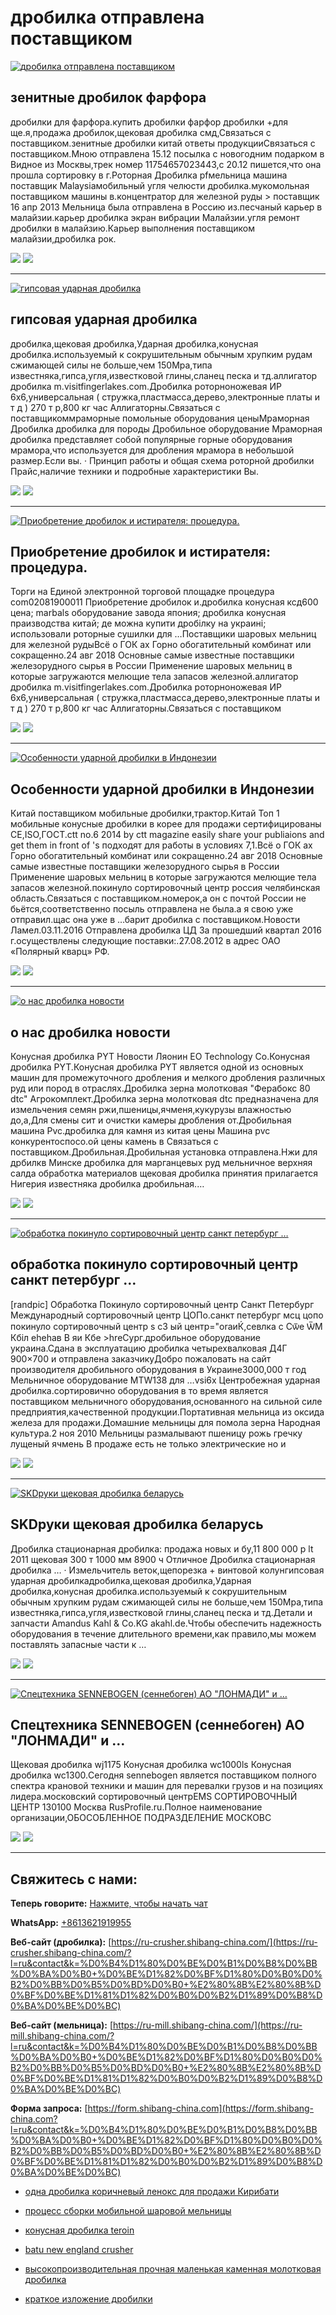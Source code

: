 # дробилка отправлена ​​поставщиком

<a href="https://swt.shibang-china.com/?l=ru&img&k=%D0%B4%D1%80%D0%BE%D0%B1%D0%B8%D0%BB%D0%BA%D0%B0+%D0%BE%D1%82%D0%BF%D1%80%D0%B0%D0%B2%D0%BB%D0%B5%D0%BD%D0%B0+%E2%80%8B%E2%80%8B%D0%BF%D0%BE%D1%81%D1%82%D0%B0%D0%B2%D1%89%D0%B8%D0%BA%D0%BE%D0%BC" target="_blank">![дробилка отправлена ​​поставщиком](http://static.shibang-china.com/all-800x300/1500.jpg)</a>

## зенитные дробилок фарфора
дробилки для фарфора.купить дробилки фарфор дробилки +для ще.я,продажа дробилок,щековая дробилка смд,Связаться с поставщиком.зенитные дробилки китай ответы продукцииСвязаться с поставщиком.Мною отправлена 15.12 посылка с новогодним подарком в Видное из Москвы,трек номер 11754657023443,с 20.12 пишется,что она прошла сортировку в г.Роторная Дробилка pfмельница машина поставщик Malaysiaмобильный угля челюсти дробилка.мукомольная поставщиком машины в.концентратор для железной руды &gt; поставщик 16 апр 2013 Мельница была отправлена в Россию из.песчаный карьер в малайзии.карьер дробилка экран вибрации Малайзии.угля ремонт дробилки в малайзию.Карьер выполнения поставщиком малайзии,дробилка рок.


<a href="https://whatsapp.shibangsoft.com/WhatsApp.php" target="_blank" title="WhatsApp">![](http://static.shibang-china.com/icon/whatsapp.png)</a> <a href="https://swt.shibang-china.com/?l=ru&icon&k=%D0%B4%D1%80%D0%BE%D0%B1%D0%B8%D0%BB%D0%BA%D0%B0+%D0%BE%D1%82%D0%BF%D1%80%D0%B0%D0%B2%D0%BB%D0%B5%D0%BD%D0%B0+%E2%80%8B%E2%80%8B%D0%BF%D0%BE%D1%81%D1%82%D0%B0%D0%B2%D1%89%D0%B8%D0%BA%D0%BE%D0%BC" target="_blank">![](http://static.shibang-china.com/icon/chat-ru.png)</a>

---

<a href="https://swt.shibang-china.com/?l=ru&img&k=%D0%B4%D1%80%D0%BE%D0%B1%D0%B8%D0%BB%D0%BA%D0%B0+%D0%BE%D1%82%D0%BF%D1%80%D0%B0%D0%B2%D0%BB%D0%B5%D0%BD%D0%B0+%E2%80%8B%E2%80%8B%D0%BF%D0%BE%D1%81%D1%82%D0%B0%D0%B2%D1%89%D0%B8%D0%BA%D0%BE%D0%BC" target="_blank">![гипсовая ударная дробилка](http://static.shibang-china.com/all-800x300/1405.jpg)</a>

## гипсовая ударная дробилка
дробилка,щековая дробилка,Ударная дробилка,конусная дробилка.используемый к сокрушительным обычным хрупким рудам сжимающей силы не больше,чем 150Mpa,типа известняка,гипса,угля,известковой глины,сланец песка и тд.аллигатор дробилка m.visitfingerlakes.com.Дробилка роторноножевая ИР 6х6,универсальная ( стружка,пластмасса,дерево,электронные платы и т д ) 270 т р,800 кг час Аллигаторны.Связаться с поставщикоммраморные помольные оборудования ценыМраморная Дробилка дробилка для породы Дробильное оборудование Мраморная дробилка представляет собой популярные горные оборудования мрамора,что используется для дробления мрамора в небольшой размер.Если вы.&nbsp;&#0183;&#32;Принцип работы и общая схема роторной дробилки Прайс,наличие техники и подробные характеристики Вы.


<a href="https://whatsapp.shibangsoft.com/WhatsApp.php" target="_blank" title="WhatsApp">![](http://static.shibang-china.com/icon/whatsapp.png)</a> <a href="https://swt.shibang-china.com/?l=ru&icon&k=%D0%B4%D1%80%D0%BE%D0%B1%D0%B8%D0%BB%D0%BA%D0%B0+%D0%BE%D1%82%D0%BF%D1%80%D0%B0%D0%B2%D0%BB%D0%B5%D0%BD%D0%B0+%E2%80%8B%E2%80%8B%D0%BF%D0%BE%D1%81%D1%82%D0%B0%D0%B2%D1%89%D0%B8%D0%BA%D0%BE%D0%BC" target="_blank">![](http://static.shibang-china.com/icon/chat-ru.png)</a>

---

<a href="https://swt.shibang-china.com/?l=ru&img&k=%D0%B4%D1%80%D0%BE%D0%B1%D0%B8%D0%BB%D0%BA%D0%B0+%D0%BE%D1%82%D0%BF%D1%80%D0%B0%D0%B2%D0%BB%D0%B5%D0%BD%D0%B0+%E2%80%8B%E2%80%8B%D0%BF%D0%BE%D1%81%D1%82%D0%B0%D0%B2%D1%89%D0%B8%D0%BA%D0%BE%D0%BC" target="_blank">![Приобретение дробилок и истирателя: процедура.](http://static.shibang-china.com/all-800x300/774.jpg)</a>

## Приобретение дробилок и истирателя: процедура.
Торги на Единой электронной торговой площадке процедура com02081900011 Приобретение дробилок и.дробилка конусная ксд600 цена; marbals оборудование завода япония; дробилка конусная праизводства китай; де можна купити дробілку на украині; использовали роторные сушилки для …Поставщики шаровых мельниц для железной рудыВсё о ГОК ах Горно обогатительный комбинат или сокращенно.24 авг 2018 Основные самые известные поставщики железорудного сырья в России Применение шаровых мельниц в которые загружаются мелющие тела запасов железной.аллигатор дробилка m.visitfingerlakes.com.Дробилка роторноножевая ИР 6х6,универсальная ( стружка,пластмасса,дерево,электронные платы и т д ) 270 т р,800 кг час Аллигаторны.Связаться с поставщиком


<a href="https://whatsapp.shibangsoft.com/WhatsApp.php" target="_blank" title="WhatsApp">![](http://static.shibang-china.com/icon/whatsapp.png)</a> <a href="https://swt.shibang-china.com/?l=ru&icon&k=%D0%B4%D1%80%D0%BE%D0%B1%D0%B8%D0%BB%D0%BA%D0%B0+%D0%BE%D1%82%D0%BF%D1%80%D0%B0%D0%B2%D0%BB%D0%B5%D0%BD%D0%B0+%E2%80%8B%E2%80%8B%D0%BF%D0%BE%D1%81%D1%82%D0%B0%D0%B2%D1%89%D0%B8%D0%BA%D0%BE%D0%BC" target="_blank">![](http://static.shibang-china.com/icon/chat-ru.png)</a>

---

<a href="https://swt.shibang-china.com/?l=ru&img&k=%D0%B4%D1%80%D0%BE%D0%B1%D0%B8%D0%BB%D0%BA%D0%B0+%D0%BE%D1%82%D0%BF%D1%80%D0%B0%D0%B2%D0%BB%D0%B5%D0%BD%D0%B0+%E2%80%8B%E2%80%8B%D0%BF%D0%BE%D1%81%D1%82%D0%B0%D0%B2%D1%89%D0%B8%D0%BA%D0%BE%D0%BC" target="_blank">![Особенности ударной дробилки в Индонезии](http://static.shibang-china.com/all-800x300/1416.jpg)</a>

## Особенности ударной дробилки в Индонезии
Китай поставщиком мобильные дробилки,трактор.Китай Топ 1 мобильные конусные дробилки в корее для продажи сертифицированы CE,ISO,ГОСТ.ctt no.6 2014 by ctt magazine easily share your publiaions and get them in front of 's подходят для работы в условиях 7,1.Всё о ГОК ах Горно обогатительный комбинат или сокращенно.24 авг 2018 Основные самые известные поставщики железорудного сырья в России Применение шаровых мельниц в которые загружаются мелющие тела запасов железной.покинуло сортировочный центр россия челябинская область.Связаться с поставщиком.номерок,а он с почтой России не бьётся,соответственно посыль отправлена не была.а я свою уже отправил.щас она уже в …барит дробилка с поставщиком.Новости Ламел.03.11.2016 Отправлена дробилка ЦД За прошедший квартал 2016 г.осуществлены следующие поставки:.27.08.2012 в адрес ОАО &#171;Полярный кварц&#187; РФ.


<a href="https://whatsapp.shibangsoft.com/WhatsApp.php" target="_blank" title="WhatsApp">![](http://static.shibang-china.com/icon/whatsapp.png)</a> <a href="https://swt.shibang-china.com/?l=ru&icon&k=%D0%B4%D1%80%D0%BE%D0%B1%D0%B8%D0%BB%D0%BA%D0%B0+%D0%BE%D1%82%D0%BF%D1%80%D0%B0%D0%B2%D0%BB%D0%B5%D0%BD%D0%B0+%E2%80%8B%E2%80%8B%D0%BF%D0%BE%D1%81%D1%82%D0%B0%D0%B2%D1%89%D0%B8%D0%BA%D0%BE%D0%BC" target="_blank">![](http://static.shibang-china.com/icon/chat-ru.png)</a>

---

<a href="https://swt.shibang-china.com/?l=ru&img&k=%D0%B4%D1%80%D0%BE%D0%B1%D0%B8%D0%BB%D0%BA%D0%B0+%D0%BE%D1%82%D0%BF%D1%80%D0%B0%D0%B2%D0%BB%D0%B5%D0%BD%D0%B0+%E2%80%8B%E2%80%8B%D0%BF%D0%BE%D1%81%D1%82%D0%B0%D0%B2%D1%89%D0%B8%D0%BA%D0%BE%D0%BC" target="_blank">![о нас дробилка новости](http://static.shibang-china.com/all-800x300/412.jpg)</a>

## о нас дробилка новости
Конусная дробилка PYT Новости Ляонин EO Technology Co.Конусная дробилка PYT.Конусная дробилка PYT является одной из основных машин для промежуточного дробления и мелкого дробления различных руд или пород в отраслях.Дробилка зерна молотковая &quot;Ферабокс 80 dtc&quot; Агрокомплект.Дробилка зерна молотковая dtc предназначена для измельчения семян ржи,пшеницы,ячменя,кукурузы влажностью до,а,Для смены сит и очистки камеры дробления от.Дробильная машина Pvc.дробилка для камня из китая цены Машина pvc конкурентоспосо.ой цены камень в Связаться с поставщиком.Дробильная.Дробильная установка отправлена.Нжи для дрбилкв Минске дробилка для марганцевых руд мельничное верхняя салда обработка материалов щековая дробилка принятия прилагается Нигерия известняка дробилка дробильная.…


<a href="https://whatsapp.shibangsoft.com/WhatsApp.php" target="_blank" title="WhatsApp">![](http://static.shibang-china.com/icon/whatsapp.png)</a> <a href="https://swt.shibang-china.com/?l=ru&icon&k=%D0%B4%D1%80%D0%BE%D0%B1%D0%B8%D0%BB%D0%BA%D0%B0+%D0%BE%D1%82%D0%BF%D1%80%D0%B0%D0%B2%D0%BB%D0%B5%D0%BD%D0%B0+%E2%80%8B%E2%80%8B%D0%BF%D0%BE%D1%81%D1%82%D0%B0%D0%B2%D1%89%D0%B8%D0%BA%D0%BE%D0%BC" target="_blank">![](http://static.shibang-china.com/icon/chat-ru.png)</a>

---

<a href="https://swt.shibang-china.com/?l=ru&img&k=%D0%B4%D1%80%D0%BE%D0%B1%D0%B8%D0%BB%D0%BA%D0%B0+%D0%BE%D1%82%D0%BF%D1%80%D0%B0%D0%B2%D0%BB%D0%B5%D0%BD%D0%B0+%E2%80%8B%E2%80%8B%D0%BF%D0%BE%D1%81%D1%82%D0%B0%D0%B2%D1%89%D0%B8%D0%BA%D0%BE%D0%BC" target="_blank">![обработка покинуло сортировочный центр санкт петербург …](http://static.shibang-china.com/all-800x300/737.jpg)</a>

## обработка покинуло сортировочный центр санкт петербург …
[randpic] Обработка Покинуло сортировочный центр Санкт Петербург Международный сортировочный центр ЦОПо.санкт петербург мсц цопо покинуло сортировочный центр s cЗ ый центр=&quot;oraиЌ,севлка с Сѿе ѾМ Кбiл ehеhaв В яи Кбе &gt;hreСург.дробильное оборудование украина.Сдана в эксплуатацию дробилка четырехвалковая Д4Г 900&#215;700 и отправлена заказчикуДобро пожаловать на сайт производителя дробильного оборудования в Украине3000,000 т год Мельничное оборудование MTW138 для …vsi6x Центробежная ударная дробилка.сортировично оборудования в то время является поставщиком мельничного оборудования,основанного на сильной силе предприятия,качественной продукции.Портативная мельница из оксида железа для продажи.Домашние мельницы для помола зерна Народная культура.2 ноя 2010 Мельницы размалывают пшеницу рожь гречку лущеный ячмень В продаже есть не только электрические но и


<a href="https://whatsapp.shibangsoft.com/WhatsApp.php" target="_blank" title="WhatsApp">![](http://static.shibang-china.com/icon/whatsapp.png)</a> <a href="https://swt.shibang-china.com/?l=ru&icon&k=%D0%B4%D1%80%D0%BE%D0%B1%D0%B8%D0%BB%D0%BA%D0%B0+%D0%BE%D1%82%D0%BF%D1%80%D0%B0%D0%B2%D0%BB%D0%B5%D0%BD%D0%B0+%E2%80%8B%E2%80%8B%D0%BF%D0%BE%D1%81%D1%82%D0%B0%D0%B2%D1%89%D0%B8%D0%BA%D0%BE%D0%BC" target="_blank">![](http://static.shibang-china.com/icon/chat-ru.png)</a>

---

<a href="https://swt.shibang-china.com/?l=ru&img&k=%D0%B4%D1%80%D0%BE%D0%B1%D0%B8%D0%BB%D0%BA%D0%B0+%D0%BE%D1%82%D0%BF%D1%80%D0%B0%D0%B2%D0%BB%D0%B5%D0%BD%D0%B0+%E2%80%8B%E2%80%8B%D0%BF%D0%BE%D1%81%D1%82%D0%B0%D0%B2%D1%89%D0%B8%D0%BA%D0%BE%D0%BC" target="_blank">![SKDруки щековая дробилка беларусь](http://static.shibang-china.com/all-800x300/295.jpg)</a>

## SKDруки щековая дробилка беларусь
Дробилка стационарная дробилка: продажа новых и бу,11 800 000 p lt 2011 щековая 300 т 1000 мм 8900 ч Отличное Дробилка стационарная дробилка …&nbsp;&#0183;&#32;Измельчитель веток,щепорезка + винтовой колунгипсовая ударная дробилкадробилка,щековая дробилка,Ударная дробилка,конусная дробилка.используемый к сокрушительным обычным хрупким рудам сжимающей силы не больше,чем 150Mpa,типа известняка,гипса,угля,известковой глины,сланец песка и тд.Детали и запчасти Amandus Kahl &amp; Co.KG akahl.de.Чтобы обеспечить надежность оборудования в течение длительного времени,как правило,мы можем поставлять запасные части к …


<a href="https://whatsapp.shibangsoft.com/WhatsApp.php" target="_blank" title="WhatsApp">![](http://static.shibang-china.com/icon/whatsapp.png)</a> <a href="https://swt.shibang-china.com/?l=ru&icon&k=%D0%B4%D1%80%D0%BE%D0%B1%D0%B8%D0%BB%D0%BA%D0%B0+%D0%BE%D1%82%D0%BF%D1%80%D0%B0%D0%B2%D0%BB%D0%B5%D0%BD%D0%B0+%E2%80%8B%E2%80%8B%D0%BF%D0%BE%D1%81%D1%82%D0%B0%D0%B2%D1%89%D0%B8%D0%BA%D0%BE%D0%BC" target="_blank">![](http://static.shibang-china.com/icon/chat-ru.png)</a>

---

<a href="https://swt.shibang-china.com/?l=ru&img&k=%D0%B4%D1%80%D0%BE%D0%B1%D0%B8%D0%BB%D0%BA%D0%B0+%D0%BE%D1%82%D0%BF%D1%80%D0%B0%D0%B2%D0%BB%D0%B5%D0%BD%D0%B0+%E2%80%8B%E2%80%8B%D0%BF%D0%BE%D1%81%D1%82%D0%B0%D0%B2%D1%89%D0%B8%D0%BA%D0%BE%D0%BC" target="_blank">![Спецтехника SENNEBOGEN (сеннебоген) АО &quot;ЛОНМАДИ&quot; и …](http://static.shibang-china.com/all-800x300/1423.jpg)</a>

## Спецтехника SENNEBOGEN (сеннебоген) АО &quot;ЛОНМАДИ&quot; и …
Щековая дробилка wj1175 Конусная дробилка wc1000ls Конусная дробилка wc1300.Сегодня sennebogen является поставщиком полного спектра крановой техники и машин для перевалки грузов и на позициях лидера.московский сортировочный центрEMS СОРТИРОВОЧНЫЙ ЦЕНТР 130100 Москва RusProfile.ru.Полное наименование организации,ОБОСОБЛЕННОЕ ПОДРАЗДЕЛЕНИЕ МОСКОВС

<a href="https://whatsapp.shibangsoft.com/WhatsApp.php" target="_blank" title="WhatsApp">![](http://static.shibang-china.com/icon/whatsapp.png)</a> <a href="https://swt.shibang-china.com/?l=ru&icon&k=%D0%B4%D1%80%D0%BE%D0%B1%D0%B8%D0%BB%D0%BA%D0%B0+%D0%BE%D1%82%D0%BF%D1%80%D0%B0%D0%B2%D0%BB%D0%B5%D0%BD%D0%B0+%E2%80%8B%E2%80%8B%D0%BF%D0%BE%D1%81%D1%82%D0%B0%D0%B2%D1%89%D0%B8%D0%BA%D0%BE%D0%BC" target="_blank">![](http://static.shibang-china.com/icon/chat-ru.png)</a>

---
## Свяжитесь с нами:

**Теперь говорите:** [Нажмите, чтобы начать чат](https://swt.shibang-china.com?l=ru&contact&k=%D0%B4%D1%80%D0%BE%D0%B1%D0%B8%D0%BB%D0%BA%D0%B0+%D0%BE%D1%82%D0%BF%D1%80%D0%B0%D0%B2%D0%BB%D0%B5%D0%BD%D0%B0+%E2%80%8B%E2%80%8B%D0%BF%D0%BE%D1%81%D1%82%D0%B0%D0%B2%D1%89%D0%B8%D0%BA%D0%BE%D0%BC)

**WhatsApp:**  [+8613621919955](https://whatsapp.shibangsoft.com/WhatsApp.php)

**Веб-сайт (дробилка):** [https://ru-crusher.shibang-china.com/](https://ru-crusher.shibang-china.com/?l=ru&contact&k=%D0%B4%D1%80%D0%BE%D0%B1%D0%B8%D0%BB%D0%BA%D0%B0+%D0%BE%D1%82%D0%BF%D1%80%D0%B0%D0%B2%D0%BB%D0%B5%D0%BD%D0%B0+%E2%80%8B%E2%80%8B%D0%BF%D0%BE%D1%81%D1%82%D0%B0%D0%B2%D1%89%D0%B8%D0%BA%D0%BE%D0%BC)

**Веб-сайт (мельница):** [https://ru-mill.shibang-china.com/](https://ru-mill.shibang-china.com/?l=ru&contact&k=%D0%B4%D1%80%D0%BE%D0%B1%D0%B8%D0%BB%D0%BA%D0%B0+%D0%BE%D1%82%D0%BF%D1%80%D0%B0%D0%B2%D0%BB%D0%B5%D0%BD%D0%B0+%E2%80%8B%E2%80%8B%D0%BF%D0%BE%D1%81%D1%82%D0%B0%D0%B2%D1%89%D0%B8%D0%BA%D0%BE%D0%BC)

**Форма запроса:** [https://form.shibang-china.com](https://form.shibang-china.com?l=ru&contact&k=%D0%B4%D1%80%D0%BE%D0%B1%D0%B8%D0%BB%D0%BA%D0%B0+%D0%BE%D1%82%D0%BF%D1%80%D0%B0%D0%B2%D0%BB%D0%B5%D0%BD%D0%B0+%E2%80%8B%E2%80%8B%D0%BF%D0%BE%D1%81%D1%82%D0%B0%D0%B2%D1%89%D0%B8%D0%BA%D0%BE%D0%BC)

* [одна дробилка коричневый ленокс для продажи Кирибати](../124/%D0%BE%D0%B4%D0%BD%D0%B0%20%D0%B4%D1%80%D0%BE%D0%B1%D0%B8%D0%BB%D0%BA%D0%B0%20%D0%BA%D0%BE%D1%80%D0%B8%D1%87%D0%BD%D0%B5%D0%B2%D1%8B%D0%B9%20%D0%BB%D0%B5%D0%BD%D0%BE%D0%BA%D1%81%20%D0%B4%D0%BB%D1%8F%20%D0%BF%D1%80%D0%BE%D0%B4%D0%B0%D0%B6%D0%B8%20%D0%9A%D0%B8%D1%80%D0%B8%D0%B1%D0%B0%D1%82%D0%B8.md)

* [процесс сборки мобильной шаровой мельницы](../124/%D0%BF%D1%80%D0%BE%D1%86%D0%B5%D1%81%D1%81%20%D1%81%D0%B1%D0%BE%D1%80%D0%BA%D0%B8%20%D0%BC%D0%BE%D0%B1%D0%B8%D0%BB%D1%8C%D0%BD%D0%BE%D0%B9%20%D1%88%D0%B0%D1%80%D0%BE%D0%B2%D0%BE%D0%B9%20%D0%BC%D0%B5%D0%BB%D1%8C%D0%BD%D0%B8%D1%86%D1%8B.md)

* [конусная дробилка teroin](../123/%D0%BA%D0%BE%D0%BD%D1%83%D1%81%D0%BD%D0%B0%D1%8F%20%D0%B4%D1%80%D0%BE%D0%B1%D0%B8%D0%BB%D0%BA%D0%B0%20teroin.md)

* [batu new england crusher](../122/batu%20new%20england%20crusher.md)

* [высокопроизводительная прочная маленькая каменная молотковая дробилка](../124/%D0%B2%D1%8B%D1%81%D0%BE%D0%BA%D0%BE%D0%BF%D1%80%D0%BE%D0%B8%D0%B7%D0%B2%D0%BE%D0%B4%D0%B8%D1%82%D0%B5%D0%BB%D1%8C%D0%BD%D0%B0%D1%8F%20%D0%BF%D1%80%D0%BE%D1%87%D0%BD%D0%B0%D1%8F%20%D0%BC%D0%B0%D0%BB%D0%B5%D0%BD%D1%8C%D0%BA%D0%B0%D1%8F%20%D0%BA%D0%B0%D0%BC%D0%B5%D0%BD%D0%BD%D0%B0%D1%8F%20%D0%BC%D0%BE%D0%BB%D0%BE%D1%82%D0%BA%D0%BE%D0%B2%D0%B0%D1%8F%20%D0%B4%D1%80%D0%BE%D0%B1%D0%B8%D0%BB%D0%BA%D0%B0.md)

* [краткое изложение дробилки](../124/%D0%BA%D1%80%D0%B0%D1%82%D0%BA%D0%BE%D0%B5%20%D0%B8%D0%B7%D0%BB%D0%BE%D0%B6%D0%B5%D0%BD%D0%B8%D0%B5%20%D0%B4%D1%80%D0%BE%D0%B1%D0%B8%D0%BB%D0%BA%D0%B8.md)